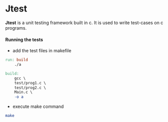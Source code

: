 # Jtest

**Jtest** is a unit testing framework built in c. It is used to write test-cases on c programs.

#### Running the tests

- add the test files in makefile

```makefile
run: build
	./a

build:
	gcc \
	test/prog1.c \
	test/prog2.c \
	Main.c \
	-o a
```
- execute make command
  
```bash
make
```
  
